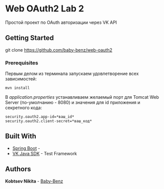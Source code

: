 # Web OAuth2 Lab 2

Простой проект по OAuth авторизации через VK API

## Getting Started

git clone https://github.com/baby-benz/web-oauth2

### Prerequisites

Первым делом из терминала запускаем удовлетворение всех зависимостей:

```mvn install```

В *application.properties* устанавливаем желаемый порт для Tomcat Web Server (по-умолчанию - 8080) и значения для id приложения и секретного кода:

```
security.oauth2.app-id=*ваш_id*
security.oauth2.client-secret=*ваш_код*
```

## Built With

* [Spring Boot](https://spring.io/projects/spring-boot) - 
* [VK Java SDK](https://vk.com/dev/Java_SDK) - Test Framework

## Authors

**Kobtsev Nikita** - [Baby-Benz](https://github.com/baby-benz)
